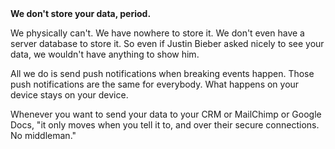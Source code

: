 <html>
<head>
    <meta http-equiv="content-type" content="text/html; charset=utf-8"/>
</head>
<body>
<b>We don't store your data, period.</b>

We physically can't. We have nowhere to store it. We don't even have a server database to store it. So even if Justin Bieber asked nicely to see your data, we wouldn't have anything to show him.

All we do is send push notifications when breaking events happen. Those push notifications are the same for everybody. What happens on your device stays on your device.

Whenever you want to send your data to your CRM or MailChimp or Google Docs, "it only moves when you tell it to, and over their secure connections. No middleman."

</body>
</html>
